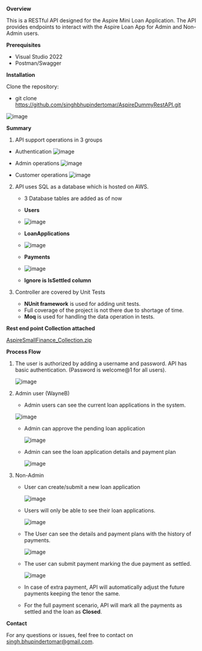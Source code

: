 **Overview**

This is a RESTful API designed for the Aspire Mini Loan Application. The API provides endpoints to interact with the Aspire Loan App for Admin and Non-Admin users.

**Prerequisites**

- Visual Studio 2022
- Postman/Swagger
  
**Installation**

Clone the repository:
- git clone https://github.com/singhbhupindertomar/AspireDummyRestAPI.git 

![image](https://github.com/user-attachments/assets/1ec0b7a5-c4e3-4f46-b9e4-1c66704268be)

**Summary**

1. API support operations in 3 groups

- Authentication
  ![image](https://github.com/user-attachments/assets/8a885042-5538-4b0f-b133-3b87eeb3fb2e)
  
- Admin operations
![image](https://github.com/user-attachments/assets/b6372677-b82a-4621-a8d9-c72497b4e5eb)

- Customer operations
  ![image](https://github.com/user-attachments/assets/7e0d5a0d-3585-4697-bf07-7af82ab12227)

2. API uses SQL as a database which is hosted on AWS.
   - 3 Database tables are added as of now
   - **Users**
   - 
     ![image](https://github.com/user-attachments/assets/46879912-8a3d-4237-a897-92f67ce7604a)

   - **LoanApplications**
   - 
     ![image](https://github.com/user-attachments/assets/bb9a1797-4e06-445a-b947-102e0cf6ee66)

   - **Payments**
   - 
     ![image](https://github.com/user-attachments/assets/ca17fccc-9bf5-4edc-9541-d026cd498b5a)
     
    - **Ignore is IsSettled column**

4. Controller are covered by Unit Tests
   - **NUnit framework** is used for adding unit tests.
   - Full coverage of the project is not there due to shortage of time.
   - **Moq** is used for handling the data operation in tests.

 
**Rest end point Collection attached**


[AspireSmallFinance_Collection.zip](https://github.com/user-attachments/files/16487683/AspireSmallFinance_Collection.zip)


**Process Flow**
1. The user is authorized by adding a username and password. API has basic authentication. (Password is welcome@1 for all users).
   
   ![image](https://github.com/user-attachments/assets/93e6eb64-543e-4e8c-bb0b-6092c04bc069)


2. Admin user (WayneB)
   - Admin users can see the current loan applications in the system.
   
    ![image](https://github.com/user-attachments/assets/4c7e35bf-ce0d-447a-9fdd-75713740fd5b)

   - Admin can approve the pending loan application
  
     ![image](https://github.com/user-attachments/assets/877e343c-3008-4006-a830-6811bf3aac9e)

    
   - Admin can see the loan application details and payment plan

     ![image](https://github.com/user-attachments/assets/51846405-6bd3-4d6a-bffe-653095ea91ce)

4. Non-Admin
   - User can create/submit a new loan application

     ![image](https://github.com/user-attachments/assets/df5bc0f8-8aed-49af-a028-ac87d2ac4a1d)

   - Users will only be able to see their loan applications.

     ![image](https://github.com/user-attachments/assets/df77e856-5f7c-433d-bbec-61ce3c9b1519)

   - The User can see the details and payment plans with the history of payments.

     ![image](https://github.com/user-attachments/assets/36c2b69f-5cee-44b9-86cf-e914acbd37f3)

   - The user can submit payment marking the due payment as settled.
     
     ![image](https://github.com/user-attachments/assets/c6ee80da-6ff0-4413-b003-402c023cc1e5)

   - In case of extra payment, API will automatically adjust the future payments keeping the tenor the same.
   - For the full payment scenario, API will mark all the payments as settled and the loan as **Closed**.
    


**Contact**

For any questions or issues, feel free to contact on singh.bhupindertomar@gmail.com.
